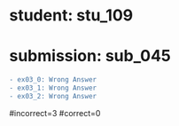 # student: stu_109
# submission: sub_045

```diff
- ex03_0: Wrong Answer
- ex03_1: Wrong Answer
- ex03_2: Wrong Answer
```
#incorrect=3
#correct=0
